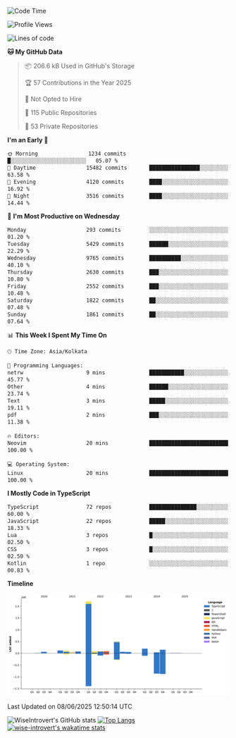 <!--START_SECTION:waka-->
![Code Time](http://img.shields.io/badge/Code%20Time-2%2C341%20hrs%203%20mins-blue)

![Profile Views](http://img.shields.io/badge/Profile%20Views-0-blue)

![Lines of code](https://img.shields.io/badge/From%20Hello%20World%20I%27ve%20Written-3.8%20million%20lines%20of%20code-blue)

**🐱 My GitHub Data** 

> 📦 206.6 kB Used in GitHub's Storage 
 > 
> 🏆 57 Contributions in the Year 2025
 > 
> 🚫 Not Opted to Hire
 > 
> 📜 115 Public Repositories 
 > 
> 🔑 53 Private Repositories 
 > 
**I'm an Early 🐤** 

```text
🌞 Morning                1234 commits        █░░░░░░░░░░░░░░░░░░░░░░░░   05.07 % 
🌆 Daytime                15482 commits       ████████████████░░░░░░░░░   63.58 % 
🌃 Evening                4120 commits        ████░░░░░░░░░░░░░░░░░░░░░   16.92 % 
🌙 Night                  3516 commits        ████░░░░░░░░░░░░░░░░░░░░░   14.44 % 
```
📅 **I'm Most Productive on Wednesday** 

```text
Monday                   293 commits         ░░░░░░░░░░░░░░░░░░░░░░░░░   01.20 % 
Tuesday                  5429 commits        ██████░░░░░░░░░░░░░░░░░░░   22.29 % 
Wednesday                9765 commits        ██████████░░░░░░░░░░░░░░░   40.10 % 
Thursday                 2630 commits        ███░░░░░░░░░░░░░░░░░░░░░░   10.80 % 
Friday                   2552 commits        ███░░░░░░░░░░░░░░░░░░░░░░   10.48 % 
Saturday                 1822 commits        ██░░░░░░░░░░░░░░░░░░░░░░░   07.48 % 
Sunday                   1861 commits        ██░░░░░░░░░░░░░░░░░░░░░░░   07.64 % 
```


📊 **This Week I Spent My Time On** 

```text
🕑︎ Time Zone: Asia/Kolkata

💬 Programming Languages: 
netrw                    9 mins              ███████████░░░░░░░░░░░░░░   45.77 % 
Other                    4 mins              ██████░░░░░░░░░░░░░░░░░░░   23.74 % 
Text                     3 mins              █████░░░░░░░░░░░░░░░░░░░░   19.11 % 
pdf                      2 mins              ███░░░░░░░░░░░░░░░░░░░░░░   11.38 % 

🔥 Editors: 
Neovim                   20 mins             █████████████████████████   100.00 % 

💻 Operating System: 
Linux                    20 mins             █████████████████████████   100.00 % 
```

**I Mostly Code in TypeScript** 

```text
TypeScript               72 repos            ███████████████░░░░░░░░░░   60.00 % 
JavaScript               22 repos            █████░░░░░░░░░░░░░░░░░░░░   18.33 % 
Lua                      3 repos             █░░░░░░░░░░░░░░░░░░░░░░░░   02.50 % 
CSS                      3 repos             █░░░░░░░░░░░░░░░░░░░░░░░░   02.50 % 
Kotlin                   1 repo              ░░░░░░░░░░░░░░░░░░░░░░░░░   00.83 % 
```



**Timeline**

![Lines of Code chart](https://raw.githubusercontent.com/wise-introvert/wise-introvert/master/assets/bar_graph.png)


 Last Updated on 08/06/2025 12:50:14 UTC
<!--END_SECTION:waka-->

![WiseIntrovert's GitHub stats](https://github-readme-stats.vercel.app/api?username=wise-introvert&count_private=true&show_icons=true)
[![Top Langs](https://github-readme-stats.vercel.app/api/top-langs/?username=wise-introvert&langs_count=10)](https://github.com/anuraghazra/github-readme-stats)
[![wise-introvert's wakatime stats](https://github-readme-stats.vercel.app/api/wakatime?username=wiseintrovert)](https://github.com/anuraghazra/github-readme-stats)
